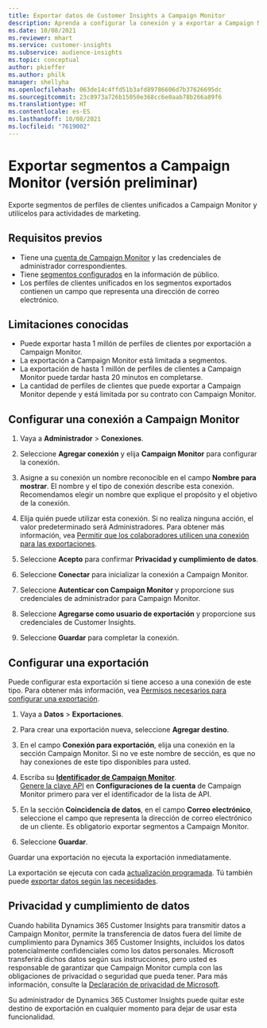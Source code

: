 ```yaml
---
title: Exportar datos de Customer Insights a Campaign Monitor
description: Aprenda a configurar la conexión y a exportar a Campaign Monitor.
ms.date: 10/08/2021
ms.reviewer: mhart
ms.service: customer-insights
ms.subservice: audience-insights
ms.topic: conceptual
author: pkieffer
ms.author: philk
manager: shellyha
ms.openlocfilehash: 063de14c4ffd51b3afd89786606d7b37626695dc
ms.sourcegitcommit: 23c8973a726b15050e368cc6e0aab78b266a89f6
ms.translationtype: HT
ms.contentlocale: es-ES
ms.lasthandoff: 10/08/2021
ms.locfileid: "7619002"
---
```

# <a name="export-segments-to-campaign-monitor-preview"></a>Exportar segmentos a Campaign Monitor (versión preliminar)

Exporte segmentos de perfiles de clientes unificados a Campaign Monitor y utilícelos para actividades de marketing.

## <a name="prerequisites"></a>Requisitos previos

-   Tiene una [cuenta de Campaign Monitor](https://www.campaignmonitor.com/) y las credenciales de administrador correspondientes.
-   Tiene [segmentos configurados](segments.md) en la información de público.
-   Los perfiles de clientes unificados en los segmentos exportados contienen un campo que representa una dirección de correo electrónico.

## <a name="known-limitations"></a>Limitaciones conocidas

- Puede exportar hasta 1 millón de perfiles de clientes por exportación a Campaign Monitor.
- La exportación a Campaign Monitor está limitada a segmentos.
- La exportación de hasta 1 millón de perfiles de clientes a Campaign Monitor puede tardar hasta 20 minutos en completarse. 
- La cantidad de perfiles de clientes que puede exportar a Campaign Monitor depende y está limitada por su contrato con Campaign Monitor.

## <a name="set-up-connection-to-campaign-monitor"></a>Configurar una conexión a Campaign Monitor

1. Vaya a **Administrador** > **Conexiones**.

1. Seleccione **Agregar conexión** y elija **Campaign Monitor** para configurar la conexión.

1. Asigne a su conexión un nombre reconocible en el campo **Nombre para mostrar**. El nombre y el tipo de conexión describe esta conexión. Recomendamos elegir un nombre que explique el propósito y el objetivo de la conexión.

1. Elija quién puede utilizar esta conexión. Si no realiza ninguna acción, el valor predeterminado será Administradores. Para obtener más información, vea [Permitir que los colaboradores utilicen una conexión para las exportaciones](connections.md#allow-contributors-to-use-a-connection-for-exports).

1. Seleccione **Acepto** para confirmar **Privacidad y cumplimiento de datos**.

1. Seleccione **Conectar** para inicializar la conexión a Campaign Monitor.

1. Seleccione **Autenticar con Campaign Monitor** y proporcione sus credenciales de administrador para Campaign Monitor.

1. Seleccione **Agregarse como usuario de exportación** y proporcione sus credenciales de Customer Insights.

1. Seleccione **Guardar** para completar la conexión.

## <a name="configure-an-export"></a>Configurar una exportación

Puede configurar esta exportación si tiene acceso a una conexión de este tipo. Para obtener más información, vea [Permisos necesarios para configurar una exportación](export-destinations.md#set-up-a-new-export).

1. Vaya a **Datos** > **Exportaciones**.

1. Para crear una exportación nueva, seleccione **Agregar destino**.

1. En el campo **Conexión para exportación**, elija una conexión en la sección Campaign Monitor. Si no ve este nombre de sección, es que no hay conexiones de este tipo disponibles para usted.

1. Escriba su [**Identificador de Campaign Monitor**](https://www.campaignmonitor.com/api/getting-started/#your-list-id).    
   [Genere la clave API](https://www.campaignmonitor.com/api/getting-started/) en **Configuraciones de la cuenta** de Campaign Monitor primero para ver el identificador de la lista de API.  

1. En la sección **Coincidencia de datos**, en el campo **Correo electrónico**, seleccione el campo que representa la dirección de correo electrónico de un cliente. Es obligatorio exportar segmentos a Campaign Monitor.

1. Seleccione **Guardar**.

Guardar una exportación no ejecuta la exportación inmediatamente.

La exportación se ejecuta con cada [actualización programada](system.md#schedule-tab). Tú también puede [exportar datos según las necesidades](export-destinations.md#run-exports-on-demand). 


## <a name="data-privacy-and-compliance"></a>Privacidad y cumplimiento de datos

Cuando habilita Dynamics 365 Customer Insights para transmitir datos a Campaign Monitor, permite la transferencia de datos fuera del límite de cumplimiento para Dynamics 365 Customer Insights, incluidos los datos potencialmente confidenciales como los datos personales. Microsoft transferirá dichos datos según sus instrucciones, pero usted es responsable de garantizar que Campaign Monitor cumpla con las obligaciones de privacidad o seguridad que pueda tener. Para más información, consulte la [Declaración de privacidad de Microsoft](https://go.microsoft.com/fwlink/?linkid=396732).

Su administrador de Dynamics 365 Customer Insights puede quitar este destino de exportación en cualquier momento para dejar de usar esta funcionalidad.
